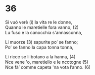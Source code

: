 # 36  
  
Si vuò verè (i) la vita re le donne,  
Quanno le maretielle fora vanno, (2)  
Lu fuso e la canocchia s'annasconna,  
  
Li muorze (3) sapurite po’ se fanno;  
Po’ se fanno la capa tonna tonna,  
  
Li ricce se li botano a la hanna, (4)  
Nce vene 'o, maretiello e le ncotogne (5)  
Nce fà’ comme capeta 'na vota l’anno. (6)  
  
  
